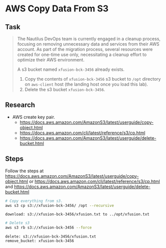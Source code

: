 # AWS Copy Data From S3

## Task

> The Nautilus DevOps team is currently engaged in a cleanup process, focusing on removing unnecessary data and services from their AWS account. As part of the migration process, several resources were created for one-time use only, necessitating a cleanup effort to optimize their AWS environment.
>
> A s3 bucket named `xfusion-bck-3456` already exists.
> 1. Copy the contents of `xfusion-bck-3456` s3 bucket to `/opt` directory on `aws-client` host (the landing host once you load this lab).
> 2. Delete the s3 bucket `xfusion-bck-3456`.

## Research

* AWS create key pair.
  * https://docs.aws.amazon.com/AmazonS3/latest/userguide/copy-object.html
  * https://docs.aws.amazon.com/cli/latest/reference/s3/cp.html
  * https://docs.aws.amazon.com/AmazonS3/latest/userguide/delete-bucket.html

## Steps

Follow the steps at https://docs.aws.amazon.com/AmazonS3/latest/userguide/copy-object.html or https://docs.aws.amazon.com/cli/latest/reference/s3/cp.html and https://docs.aws.amazon.com/AmazonS3/latest/userguide/delete-bucket.html

```bash
# Copy everything from s3.
aws s3 cp s3://xfusion-bck-3456/ /opt --recursive
```

```
download: s3://xfusion-bck-3456/xfusion.txt to ../opt/xfusion.txt
```

```bash
# Delete s3
aws s3 rb s3://xfusion-bck-3456 --force
```

```
delete: s3://xfusion-bck-3456/xfusion.txt
remove_bucket: xfusion-bck-3456
```

